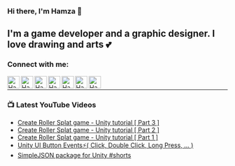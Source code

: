 ### Hi there, I'm Hamza 👋

## I'm a game developer and a graphic designer. I love drawing and arts 💕

### Connect with me:

[<img align="left" alt="Hamza Herbou | YouTube" width="28px" src="https://img.icons8.com/fluent-systems-filled/50/fa314a/youtube-play.png" />][youtube]
[<img align="left" alt="Hamza Herbou | LinkedIn" width="28px" src="https://img.icons8.com/fluent-systems-filled/50/0077b5/linkedin.png" />][linkedin]
[<img align="left" alt="Hamza Herbou | Instagram" width="28px" src="https://img.icons8.com/material-outlined/24/aaaaaa/instagram-new--v1.png" />][instagram]
[<img align="left" alt="Hamza Herbou | Facebook" width="28px" src="https://img.icons8.com/ios-glyphs/30/1778f2/facebook-new.png" />][facebook]
[<img align="left" alt="Hamza Herbou | Dribbble" width="28px" src="https://img.icons8.com/fluent-systems-filled/48/ea4c89/dribbble.png" />][dribbble]
[<img align="left" alt="Hamza Herbou | Behance" width="28px" src="https://img.icons8.com/fluent-systems-filled/50/053eff/behance.png" />][behance]
[<img align="left" alt="Hamza Herbou | Codepen" width="28px" src="https://img.icons8.com/ios-filled/50/888888/codepen.png" />][codepen]

<br />

---

### 📺 Latest YouTube Videos 
<!-- YOUTUBE:START -->
- [Create Roller Splat game - Unity tutorial [ Part 3 ]](https://www.youtube.com/watch?v=-r-BnzatGdc)
- [Create Roller Splat game - Unity tutorial [ Part 2 ]](https://www.youtube.com/watch?v=hBcUkHEoSgg)
- [Create Roller Splat game - Unity tutorial [ Part 1 ]](https://www.youtube.com/watch?v=8238fiDIp2o)
- [Unity UI Button Events⚡( Click, Double Click, Long Press, ... )](https://www.youtube.com/watch?v=KplAjUHSu0U)
- [SimpleJSON package for Unity #shorts](https://www.youtube.com/watch?v=-Z4s7aIn-Og)
<!-- YOUTUBE:END -->

[youtube]: https://youtube.com/hamza-herbou
[instagram]: https://instagram.com/hamza_herbou
[linkedin]: https://www.linkedin.com/in/hamza-herbou-a39955152/
[facebook]: https://facebook.com/h.nexus.h
[dribbble]: https://dribbble.com/herbou
[behance]: https://behance.net/hamza_herbou
[codepen]: https://codepen.io/HamzaHerbou

